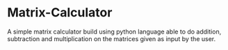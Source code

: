 # Matrix-Calculator
A simple matrix calculator build using python language able to do addition, subtraction and multiplication on the matrices given as input by the user.
